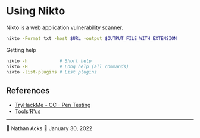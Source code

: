 # Using Nikto

Nikto is a web application vulnerability scanner.

```bash
nikto -Format txt -host $URL -output $OUTPUT_FILE_WITH_EXTENSION
```

Getting help

```bash
nikto -h            # Short help
nikto -H            # Long help (all commands)
nikto -list-plugins # List plugins
```

## References

* [TryHackMe - CC - Pen Testing](tryhackme-cc-pen-testing.md)
* [Tools'R'us](tryhackme-tools-r-us.md)

- - - -

👤 Nathan Acks
📅 January 30, 2022

